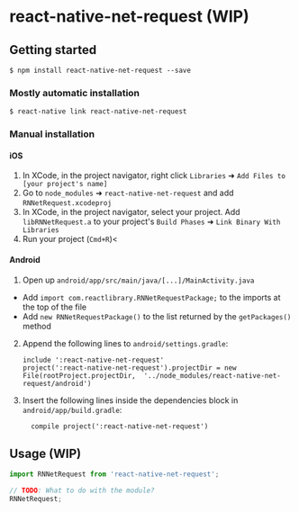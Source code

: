 
# react-native-net-request (WIP)

## Getting started

`$ npm install react-native-net-request --save`

### Mostly automatic installation

`$ react-native link react-native-net-request`

### Manual installation


#### iOS

1. In XCode, in the project navigator, right click `Libraries` ➜ `Add Files to [your project's name]`
2. Go to `node_modules` ➜ `react-native-net-request` and add `RNNetRequest.xcodeproj`
3. In XCode, in the project navigator, select your project. Add `libRNNetRequest.a` to your project's `Build Phases` ➜ `Link Binary With Libraries`
4. Run your project (`Cmd+R`)<

#### Android

1. Open up `android/app/src/main/java/[...]/MainActivity.java`
  - Add `import com.reactlibrary.RNNetRequestPackage;` to the imports at the top of the file
  - Add `new RNNetRequestPackage()` to the list returned by the `getPackages()` method
2. Append the following lines to `android/settings.gradle`:
  	```
  	include ':react-native-net-request'
  	project(':react-native-net-request').projectDir = new File(rootProject.projectDir, 	'../node_modules/react-native-net-request/android')
  	```
3. Insert the following lines inside the dependencies block in `android/app/build.gradle`:
  	```
      compile project(':react-native-net-request')
  	```

## Usage (WIP)
```javascript
import RNNetRequest from 'react-native-net-request';

// TODO: What to do with the module?
RNNetRequest;
```
  
